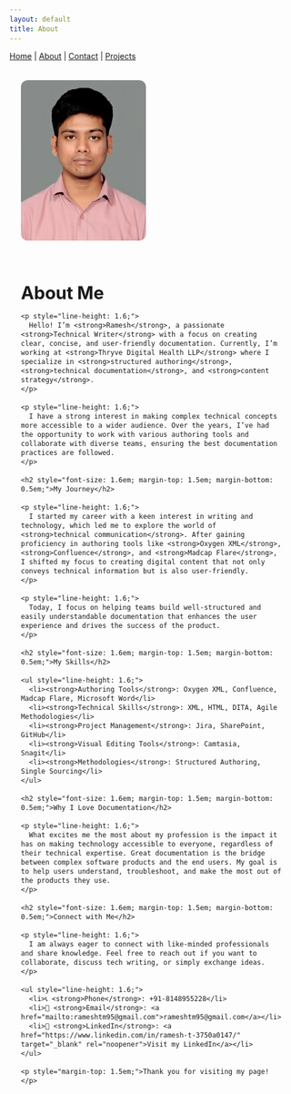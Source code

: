 ```yaml
---
layout: default
title: About
---
```


[Home](index.md) | [About](about.md) | [Contact](contact.md) | [Projects](projects.md)

<div style="display: flex; gap: 30px; flex-wrap: wrap; align-items: flex-start; padding: 20px;">

  <!-- Image on left -->
  <img src="images/Ramesh.T_Photo.jpg" alt="Ramesh pic" style="width: 220px; border-radius: 12px; object-fit: cover;">

  <!-- Text on right -->
  <div style="max-width: 700px; flex: 1 1 400px;">
    <h1 style="font-size: 2.2em; margin-bottom: 0.3em;">About Me</h1>

    <p style="line-height: 1.6;">
      Hello! I’m <strong>Ramesh</strong>, a passionate <strong>Technical Writer</strong> with a focus on creating clear, concise, and user-friendly documentation. Currently, I’m working at <strong>Thryve Digital Health LLP</strong> where I specialize in <strong>structured authoring</strong>, <strong>technical documentation</strong>, and <strong>content strategy</strong>.
    </p>

    <p style="line-height: 1.6;">
      I have a strong interest in making complex technical concepts more accessible to a wider audience. Over the years, I’ve had the opportunity to work with various authoring tools and collaborate with diverse teams, ensuring the best documentation practices are followed.
    </p>

    <h2 style="font-size: 1.6em; margin-top: 1.5em; margin-bottom: 0.5em;">My Journey</h2>

    <p style="line-height: 1.6;">
      I started my career with a keen interest in writing and technology, which led me to explore the world of <strong>technical communication</strong>. After gaining proficiency in authoring tools like <strong>Oxygen XML</strong>, <strong>Confluence</strong>, and <strong>Madcap Flare</strong>, I shifted my focus to creating digital content that not only conveys technical information but is also user-friendly.
    </p>

    <p style="line-height: 1.6;">
      Today, I focus on helping teams build well-structured and easily understandable documentation that enhances the user experience and drives the success of the product.
    </p>

    <h2 style="font-size: 1.6em; margin-top: 1.5em; margin-bottom: 0.5em;">My Skills</h2>

    <ul style="line-height: 1.6;">
      <li><strong>Authoring Tools</strong>: Oxygen XML, Confluence, Madcap Flare, Microsoft Word</li>
      <li><strong>Technical Skills</strong>: XML, HTML, DITA, Agile Methodologies</li>
      <li><strong>Project Management</strong>: Jira, SharePoint, GitHub</li>
      <li><strong>Visual Editing Tools</strong>: Camtasia, Snagit</li>
      <li><strong>Methodologies</strong>: Structured Authoring, Single Sourcing</li>
    </ul>

    <h2 style="font-size: 1.6em; margin-top: 1.5em; margin-bottom: 0.5em;">Why I Love Documentation</h2>

    <p style="line-height: 1.6;">
      What excites me the most about my profession is the impact it has on making technology accessible to everyone, regardless of their technical expertise. Great documentation is the bridge between complex software products and the end users. My goal is to help users understand, troubleshoot, and make the most out of the products they use.
    </p>

    <h2 style="font-size: 1.6em; margin-top: 1.5em; margin-bottom: 0.5em;">Connect with Me</h2>

    <p style="line-height: 1.6;">
      I am always eager to connect with like-minded professionals and share knowledge. Feel free to reach out if you want to collaborate, discuss tech writing, or simply exchange ideas.
    </p>

    <ul style="line-height: 1.6;">
      <li>📞 <strong>Phone</strong>: +91-8148955228</li>
      <li>📧 <strong>Email</strong>: <a href="mailto:rameshtm95@gmail.com">rameshtm95@gmail.com</a></li>
      <li>💼 <strong>LinkedIn</strong>: <a href="https://www.linkedin.com/in/ramesh-t-3750a0147/" target="_blank" rel="noopener">Visit my LinkedIn</a></li>
    </ul>

    <p style="margin-top: 1.5em;">Thank you for visiting my page!</p>
  </div>

</div>


